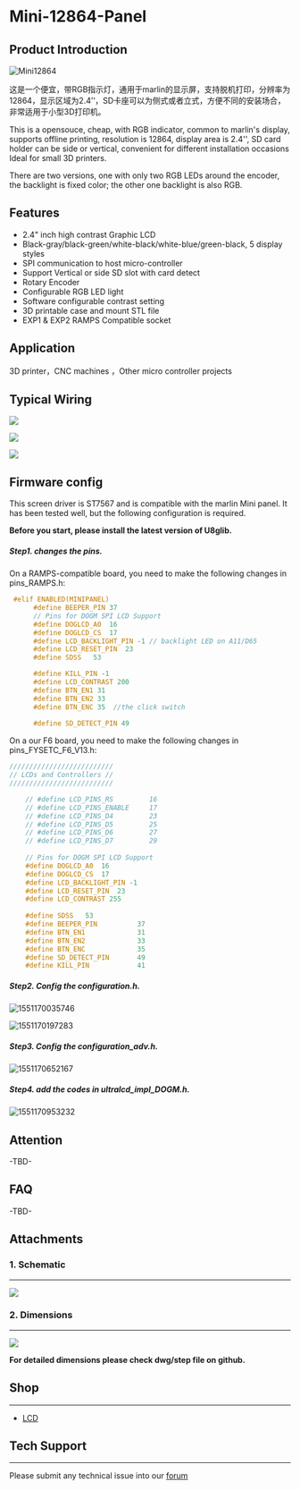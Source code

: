 # Mini-12864-Panel

## Product Introduction


![Mini12864](images/Mini12864.png)

这是一个便宜，带RGB指示灯，通用于marlin的显示屏，支持脱机打印，分辨率为12864，显示区域为2.4’‘，SD卡座可以为侧式或者立式，方便不同的安装场合，非常适用于小型3D打印机。

This is a opensouce, cheap, with RGB indicator, common to marlin's display, supports offline printing, resolution is 12864, display area is 2.4'', SD card holder can be side or vertical, convenient for different installation occasions Ideal for small 3D printers.

There are two versions, one with only two RGB LEDs around the encoder, the backlight is fixed color; the other one backlight is also RGB.

## Features

- 2.4" inch high contrast Graphic LCD
- Black-gray/black-green/white-black/white-blue/green-black, 5 display styles
- SPI communication to host micro-controller
- Support Vertical or side SD slot with card detect
- Rotary Encoder 
- Configurable RGB LED light
- Software configurable contrast setting
- 3D printable case and mount STL file 
- EXP1 & EXP2  RAMPS Compatible socket



## Application

3D printer，CNC machines ，Other micro controller projects



## Typical  Wiring
![](images/Mini12864-bottom.svg)

![](images/Mini12864-EXP1.svg)

![](images/Mini12864-EXP2.svg)



## Firmware config

This screen driver is ST7567 and is compatible with the marlin Mini panel. It has been tested well, but the following configuration is required.

**Before you start, please install the latest version of U8glib.**

##### Step1. changes the pins.

On a RAMPS-compatible board, you need to make the following changes in pins_RAMPS.h:

``` cpp tab='pins_RAMPS.h'
 #elif ENABLED(MINIPANEL)
      #define BEEPER_PIN 37
      // Pins for DOGM SPI LCD Support
      #define DOGLCD_A0  16
      #define DOGLCD_CS  17
      #define LCD_BACKLIGHT_PIN -1 // backlight LED on A11/D65
      #define LCD_RESET_PIN  23
      #define SDSS   53

      #define KILL_PIN -1
      #define LCD_CONTRAST 200
      #define BTN_EN1 31
      #define BTN_EN2 33
      #define BTN_ENC 35  //the click switch
    
      #define SD_DETECT_PIN 49
```

On a our F6 board, you need to make the following changes in pins_FYSETC_F6_V13.h:


``` cpp tab='pins_RAMPS.h'
//////////////////////////
// LCDs and Controllers //
//////////////////////////

    // #define LCD_PINS_RS         16
    // #define LCD_PINS_ENABLE     17
    // #define LCD_PINS_D4         23
    // #define LCD_PINS_D5         25
    // #define LCD_PINS_D6         27
    // #define LCD_PINS_D7         29
    
    // Pins for DOGM SPI LCD Support
    #define DOGLCD_A0  16
    #define DOGLCD_CS  17
    #define LCD_BACKLIGHT_PIN -1 
    #define LCD_RESET_PIN  23
    #define LCD_CONTRAST 255
    
    #define SDSS   53
    #define BEEPER_PIN          37
    #define BTN_EN1             31
    #define BTN_EN2             33
    #define BTN_ENC             35
    #define SD_DETECT_PIN       49
    #define KILL_PIN            41
```
##### Step2. Config the configuration.h.

![1551170035746](images/1551170035746.png)

![1551170197283](images/1551170197283.png)

##### Step3. Config the configuration_adv.h.

![1551170652167](images/1551170652167.png)

##### Step4. add the codes in ultralcd_impl_DOGM.h.

![1551170953232](images/1551170953232.png)

## Attention

-TBD-

## FAQ

-TBD-


## Attachments
### 1. Schematic

---------

![](images/mini12864_sch.png)



### 2. Dimensions

---------

![](images/mini12864_dim.png)

**For detailed dimensions please check dwg/step file on github.**

## Shop
---
- [LCD](  )

## Tech Support
---
Please submit any technical issue into our [forum](http://forum.fysetc.com/) 


```

```